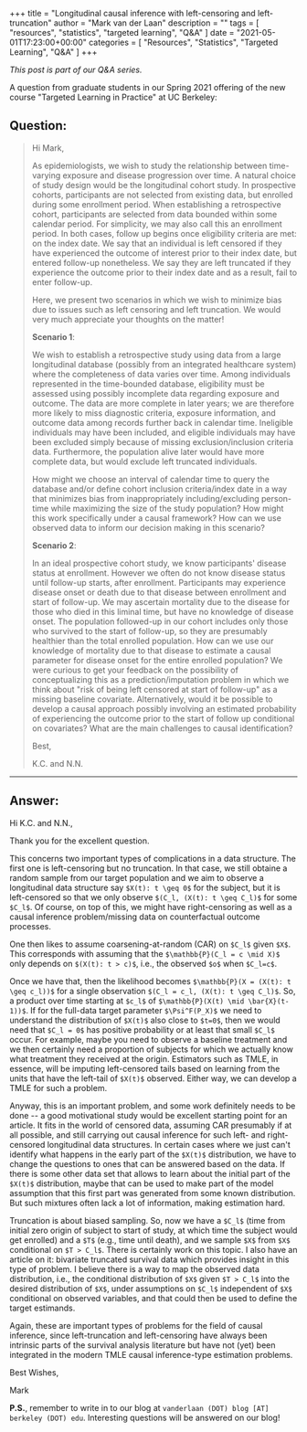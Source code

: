 +++
title = "Longitudinal causal inference with left-censoring and left-truncation"
author = "Mark van der Laan"
description = ""
tags = [
    "resources",
    "statistics",
    "targeted learning",
    "Q&A"
]
date = "2021-05-01T17:23:00+00:00"
categories = [
    "Resources",
    "Statistics",
    "Targeted Learning",
    "Q&A"
]
+++

_This post is part of our Q&A series._

A question from graduate students in our Spring 2021 offering of the new course
"Targeted Learning in Practice" at UC Berkeley:

## Question:

> Hi Mark,
>
> As epidemiologists, we wish to study the relationship between time-varying
> exposure and disease progression over time. A natural choice of study design
> would be the longitudinal cohort study. In prospective cohorts, participants
> are not selected from existing data, but enrolled during some enrollment
> period. When establishing a retrospective cohort, participants are selected
> from data bounded within some calendar period. For simplicity, we may also
> call this an enrollment period. In both cases, follow up begins once
> eligibility criteria are met: on the index date. We say that an individual is
> left censored if they have experienced the outcome of interest prior to their
> index date, but entered follow-up nonetheless. We say they are left truncated
> if they experience the outcome prior to their index date and as a result, fail
> to enter follow-up.
>
> Here, we present two scenarios in which we wish to minimize bias due to issues
> such as left censoring and left truncation. We would very much appreciate your
> thoughts on the matter!
>
> __Scenario 1__:
>
> We wish to establish a retrospective study using data from a large
> longitudinal database (possibly from an integrated healthcare system) where
> the completeness of data varies over time. Among individuals represented in
> the time-bounded database, eligibility must be assessed using possibly
> incomplete data regarding exposure and outcome. The data are more complete in
> later years; we are therefore more likely to miss diagnostic criteria,
> exposure information, and outcome data among records further back in calendar
> time. Ineligible individuals may have been included, and eligible individuals
> may have been excluded simply because of missing exclusion/inclusion criteria
> data. Furthermore, the population alive later would have more complete data,
> but would exclude left truncated individuals.
>
> How might we choose an interval of calendar time to query the database and/or
> define cohort inclusion criteria/index date in a way that minimizes bias from
> inappropriately including/excluding person-time while maximizing the size of
> the study population? How might this work specifically under a causal
> framework? How can we use observed data to inform our decision making in this
> scenario?
>
> __Scenario 2__:
>
> In an ideal prospective cohort study, we know participants' disease status at
> enrollment. However we often do not know disease status until follow-up
> starts, after enrollment. Participants may experience disease onset or death
> due to that disease between enrollment and start of follow-up. We may
> ascertain mortality due to the disease for those who died in this liminal
> time, but have no knowledge of disease onset. The population followed-up in
> our cohort includes only those who survived to the start of follow-up, so they
> are presumably healthier than the total enrolled population. How can we use
> our knowledge of mortality due to that disease to estimate a causal parameter
> for disease onset for the entire enrolled population? We were curious to get
> your feedback on the possibility of conceptualizing this as
> a prediction/imputation problem in which we think about "risk of being left
> censored at start of follow-up" as a missing baseline covariate.
> Alternatively, would it be possible to develop a causal approach possibly
> involving an estimated probability of experiencing the outcome prior to the
> start of follow up conditional on covariates? What are the main challenges to
> causal identification?
>
>
> Best,
>
> K.C. and N.N.

---

## Answer:

Hi K.C. and N.N.,

Thank you for the excellent question.

This concerns two important types of complications in a data structure. The
first one is left-censoring but no truncation. In that case, we still obtaine
a random sample from our target population and we aim to observe a longitudinal
data structure say `$X(t): t \geq 0$` for the subject, but it is left-censored
so that we only observe `$(C_l, (X(t): t \geq C_l)$` for some `$C_l$`. Of
course, on top of this, we might have right-censoring as well as a causal
inference problem/missing data on counterfactual outcome processes.

One then likes to assume coarsening-at-random (CAR) on `$C_l$` given `$X$`. This
corresponds with assuming that the `$\mathbb{P}(C_l = c \mid X)$` only depends
on `$(X(t): t > c)$`, i.e., the observed `$o$` when `$C_l=c$`.

Once we have that, then the likelihood becomes `$\mathbb{P}(X = (X(t): t \geq
c_l))$` for a single observation `$(C_l = c_l, (X(t): t \geq C_l)$`. So,
a product over time starting at `$c_l$` of `$\mathbb{P}(X(t) \mid
\bar{X}(t-1))$`. If for the full-data target parameter `$\Psi^F(P_X)$` we need
to understand the distribution of `$X(t)$` also close to `$t=0$`, then we would
need that `$C_l = 0$` has positive probability or at least that small `$C_l$`
occur. For example, maybe you need to observe a baseline treatment and we then
certainly need a proportion of subjects for which we actually know what
treatment they received at the origin. Estimators such as TMLE, in essence, will
be imputing left-censored tails based on learning from the units that have the
left-tail of `$X(t)$` observed. Either way, we can develop a TMLE for such
a problem.

Anyway, this is an important problem, and some work definitely needs to be done
-- a good motivational study would be excellent starting point for an article.
It fits in the world of censored data, assuming CAR presumably if at all
possible, and still carrying out causal inference for such left- and
right-censored longitudinal data structures. In certain cases where we
just can't identify what happens in the early part of the `$X(t)$` distribution,
we have to change the questions to ones that can be answered based on the data.
If there is some other data set that allows to learn about the initial part of
the `$X(t)$` distribution, maybe that can be used to make part of the model
assumption that this first part was generated from some known distribution. But
such mixtures often lack a lot of information, making estimation hard.

Truncation is about biased sampling. So, now we have a `$C_l$` (time from
initial zero origin of subject to start of study, at which time the subject
would get enrolled) and a `$T$` (e.g., time until death), and we sample `$X$`
from `$X$` conditional on `$T > C_l$`. There is certainly work on this topic.
I also have an article on it: bivariate truncated survival data which provides
insight in this type of problem. I believe there is a way to map the observed
data distribution, i.e., the conditional distribution of `$X$` given `$T > C_l$`
into the desired distribution of `$X$`, under assumptions on `$C_l$` independent
of `$X$` conditional on observed variables, and that could then be used to
define the target estimands.

Again, these are important types of problems for the field of causal inference,
since left-truncation and left-censoring have always been intrinsic parts of the
survival analysis literature but have not (yet) been integrated in the modern
TMLE causal inference-type estimation problems.

Best Wishes,

Mark

__P.S.__, remember to write in to our blog at `vanderlaan (DOT) blog [AT]
berkeley (DOT) edu`. Interesting questions will be answered on our blog!
